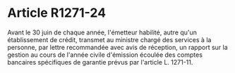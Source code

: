 # Article R1271-24

Avant le 30 juin de chaque année, l'émetteur habilité, autre qu'un établissement de crédit, transmet au ministre chargé des services à la personne, par lettre recommandée avec avis de réception, un rapport sur la gestion au cours de l'année civile d'émission écoulée des comptes bancaires spécifiques de garantie prévus par l'article L. 1271-11.
